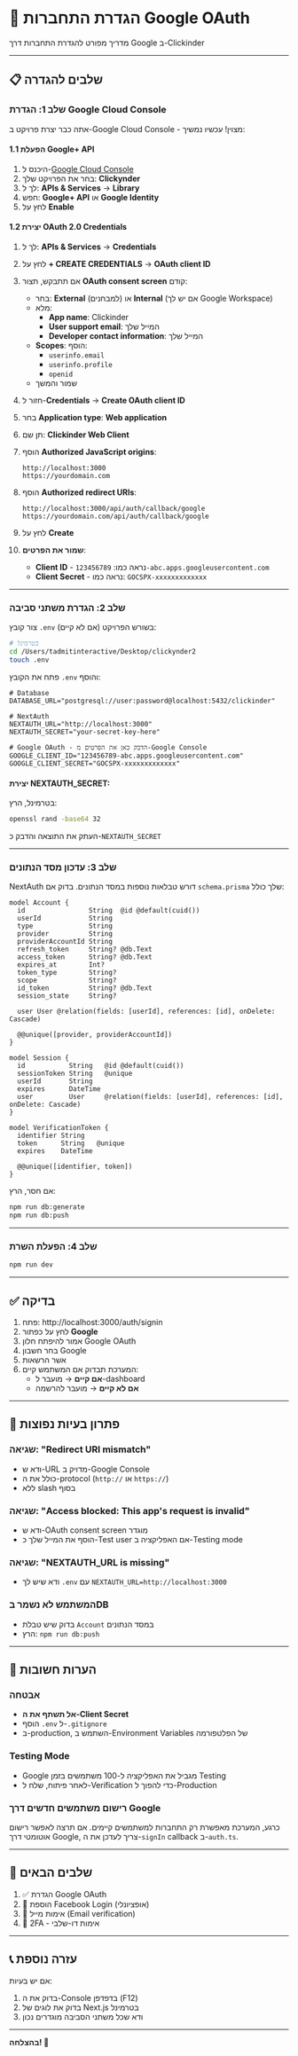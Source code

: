 # 🔐 הגדרת התחברות Google OAuth

מדריך מפורט להגדרת התחברות דרך Google ב-Clickinder

---

## 📋 שלבים להגדרה

### שלב 1: הגדרת Google Cloud Console

אתה כבר יצרת פרויקט ב-Google Cloud Console - מצוין! עכשיו נמשיך:

#### 1.1 הפעלת Google+ API
1. היכנס ל-[Google Cloud Console](https://console.cloud.google.com/)
2. בחר את הפרויקט שלך: **Clickynder**
3. לך ל: **APIs & Services** → **Library**
4. חפש: **Google+ API** או **Google Identity**
5. לחץ על **Enable**

#### 1.2 יצירת OAuth 2.0 Credentials
1. לך ל: **APIs & Services** → **Credentials**
2. לחץ על **+ CREATE CREDENTIALS** → **OAuth client ID**
3. אם תתבקש, תצור **OAuth consent screen** קודם:
   - בחר: **External** (למבחנים) או **Internal** (אם יש לך Google Workspace)
   - מלא:
     - **App name**: Clickinder
     - **User support email**: המייל שלך
     - **Developer contact information**: המייל שלך
   - **Scopes**: הוסף:
     - `userinfo.email`
     - `userinfo.profile`
     - `openid`
   - שמור והמשך

4. חזור ל-**Credentials** → **Create OAuth client ID**
5. בחר **Application type**: **Web application**
6. תן שם: **Clickinder Web Client**
7. הוסף **Authorized JavaScript origins**:
   ```
   http://localhost:3000
   https://yourdomain.com
   ```

8. הוסף **Authorized redirect URIs**:
   ```
   http://localhost:3000/api/auth/callback/google
   https://yourdomain.com/api/auth/callback/google
   ```

9. לחץ על **Create**
10. **שמור את הפרטים**:
    - **Client ID** - נראה כמו: `123456789-abc.apps.googleusercontent.com`
    - **Client Secret** - נראה כמו: `GOCSPX-xxxxxxxxxxxxx`

---

### שלב 2: הגדרת משתני סביבה

צור קובץ `.env` בשורש הפרויקט (אם לא קיים):

```bash
# בטרמינל
cd /Users/tadmitinteractive/Desktop/clickynder2
touch .env
```

פתח את הקובץ `.env` והוסף:

```env
# Database
DATABASE_URL="postgresql://user:password@localhost:5432/clickinder"

# NextAuth
NEXTAUTH_URL="http://localhost:3000"
NEXTAUTH_SECRET="your-secret-key-here"

# Google OAuth - הדבק כאן את הפרטים מ-Google Console
GOOGLE_CLIENT_ID="123456789-abc.apps.googleusercontent.com"
GOOGLE_CLIENT_SECRET="GOCSPX-xxxxxxxxxxxxx"
```

#### יצירת NEXTAUTH_SECRET:
בטרמינל, הרץ:
```bash
openssl rand -base64 32
```
העתק את התוצאה והדבק כ-`NEXTAUTH_SECRET`

---

### שלב 3: עדכון מסד הנתונים

NextAuth דורש טבלאות נוספות במסד הנתונים. בדוק אם `schema.prisma` שלך כולל:

```prisma
model Account {
  id                String  @id @default(cuid())
  userId            String
  type              String
  provider          String
  providerAccountId String
  refresh_token     String? @db.Text
  access_token      String? @db.Text
  expires_at        Int?
  token_type        String?
  scope             String?
  id_token          String? @db.Text
  session_state     String?

  user User @relation(fields: [userId], references: [id], onDelete: Cascade)

  @@unique([provider, providerAccountId])
}

model Session {
  id           String   @id @default(cuid())
  sessionToken String   @unique
  userId       String
  expires      DateTime
  user         User     @relation(fields: [userId], references: [id], onDelete: Cascade)
}

model VerificationToken {
  identifier String
  token      String   @unique
  expires    DateTime

  @@unique([identifier, token])
}
```

אם חסר, הרץ:
```bash
npm run db:generate
npm run db:push
```

---

### שלב 4: הפעלת השרת

```bash
npm run dev
```

---

## ✅ בדיקה

1. פתח: http://localhost:3000/auth/signin
2. לחץ על כפתור **Google**
3. אמור להיפתח חלון Google OAuth
4. בחר חשבון Google
5. אשר הרשאות
6. המערכת תבדוק אם המשתמש קיים:
   - **אם קיים** → מועבר ל-dashboard
   - **אם לא קיים** → מועבר להרשמה

---

## 🔧 פתרון בעיות נפוצות

### שגיאה: "Redirect URI mismatch"
- ודא ש-URL מדויק ב-Google Console
- כולל את ה-protocol (`http://` או `https://`)
- ללא slash בסוף

### שגיאה: "Access blocked: This app's request is invalid"
- ודא ש-OAuth consent screen מוגדר
- הוסף את המייל שלך כ-Test user אם האפליקציה ב-Testing mode

### שגיאה: "NEXTAUTH_URL is missing"
- ודא שיש לך `.env` עם `NEXTAUTH_URL=http://localhost:3000`

### המשתמש לא נשמר בDB
- בדוק שיש טבלת `Account` במסד הנתונים
- הרץ: `npm run db:push`

---

## 📝 הערות חשובות

### אבטחה
- **אל תשתף את ה-Client Secret**
- הוסף `.env` ל-`.gitignore`
- ב-production, השתמש ב-Environment Variables של הפלטפורמה

### Testing Mode
- Google מגביל את האפליקציה ל-100 משתמשים בזמן Testing
- לאחר פיתוח, שלח ל-Verification כדי להפוך ל-Production

### רישום משתמשים חדשים דרך Google
כרגע, המערכת מאפשרת רק התחברות למשתמשים קיימים.
אם תרצה לאפשר רישום אוטומטי דרך Google, צריך לעדכן את ה-`signIn` callback ב-`auth.ts`.

---

## 🚀 שלבים הבאים

1. ✅ הגדרת Google OAuth
2. 🔄 הוספת Facebook Login (אופציונלי)
3. 📧 אימות מייל (Email verification)
4. 🔐 2FA - אימות דו-שלבי

---

## 📞 עזרה נוספת

אם יש בעיות:
1. בדוק את ה-Console בדפדפן (F12)
2. בדוק את לוגים של Next.js בטרמינל
3. ודא שכל משתני הסביבה מוגדרים נכון

---

**בהצלחה! 🎉**

